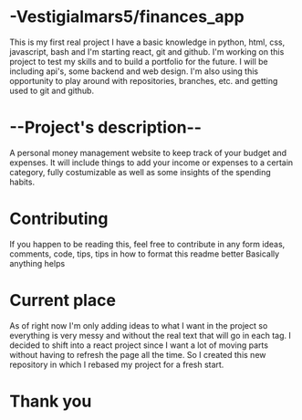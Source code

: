 # -Vestigialmars5/finances_app
This is my first real project I have a basic knowledge in python, html, css, javascript, bash and I'm starting react, git and github. I'm working on this project to test my skills and to build a portfolio for the future. I will be including api's, some backend and web design.
I'm also using this opportunity to play around with repositories, branches, etc. and getting used to git and github.

# --Project's description--
A personal money management website to keep track of your budget and expenses. It will include things to add your income or expenses to a certain category, fully costumizable as well as some insights of the spending habits.

# Contributing
If you happen to be reading this, feel free to contribute in any form ideas, comments, code, tips, tips in how to format this readme better Basically anything helps

# Current place
As of right now I'm only adding ideas to what I want in the project so everything is very messy and without the real text that will go in each tag. I decided to shift into a react project since I want a lot of moving parts without having to refresh the page all the time. So I created this new repository in which I rebased my project for a fresh start.

# Thank you
